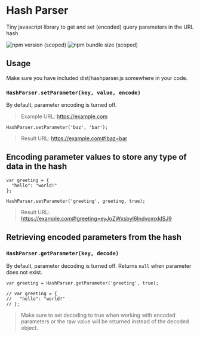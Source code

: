 # Hash Parser
Tiny javascript library to get and set (encoded) query parameters in the URL hash

![npm version (scoped)](https://img.shields.io/npm/v/@rvanbaalen/hashparser.svg?style=popout-square) ![npm bundle size (scoped)](https://img.shields.io/bundlephobia/min/@rvanbaalen/hashparser.svg?style=popout-square)

## Usage

Make sure you have included dist/hashparser.js somewhere in your code.

### `HashParser.setParameter(key, value, encode)`
By default, parameter encoding is turned off.

> Example URL: https://example.com

```
HashParser.setParameter('baz', 'bar');
```

> Result URL: https://example.com#!baz=bar

## Encoding parameter values to store any type of data in the hash

```
var greeting = {
  "hello": "world!"
};

HashParser.setParameter('greeting', greeting, true);
```

> Result URL: https://example.com#!greeting=eyJoZWxsbyI6IndvcmxkISJ9

## Retrieving encoded parameters from the hash
### `HashParser.getParameter(key, decode)`
By default, parameter decoding is turned off.
Returns `null` when parameter does not exist.

```
var greeting = HashParser.getParameter('greeting', true);

// var greeting = {
//   "hello": "world!"
// };
```

> Make sure to set decoding to true when working with encoded parameters or the raw value will be returned instead of the decoded object.
